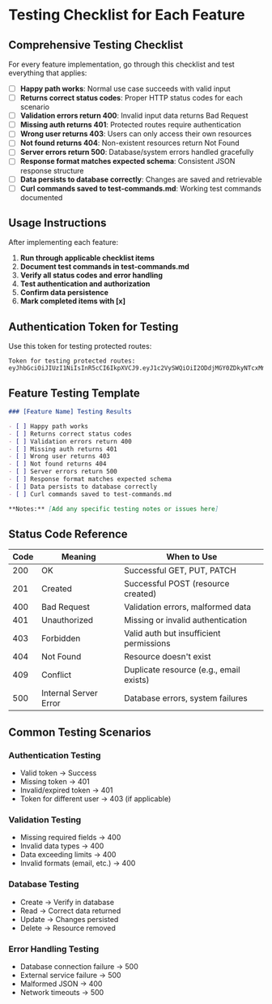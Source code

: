 # Testing Checklist for Each Feature

## Comprehensive Testing Checklist

For every feature implementation, go through this checklist and test everything that applies:

- [ ] **Happy path works**: Normal use case succeeds with valid input
- [ ] **Returns correct status codes**: Proper HTTP status codes for each scenario
- [ ] **Validation errors return 400**: Invalid input data returns Bad Request
- [ ] **Missing auth returns 401**: Protected routes require authentication
- [ ] **Wrong user returns 403**: Users can only access their own resources
- [ ] **Not found returns 404**: Non-existent resources return Not Found
- [ ] **Server errors return 500**: Database/system errors handled gracefully
- [ ] **Response format matches expected schema**: Consistent JSON response structure
- [ ] **Data persists to database correctly**: Changes are saved and retrievable
- [ ] **Curl commands saved to test-commands.md**: Working test commands documented

## Usage Instructions

After implementing each feature:

1. **Run through applicable checklist items**
2. **Document test commands in test-commands.md**
3. **Verify all status codes and error handling**
4. **Test authentication and authorization**
5. **Confirm data persistence**
6. **Mark completed items with [x]**

## Authentication Token for Testing

Use this token for testing protected routes:

```
Token for testing protected routes: eyJhbGciOiJIUzI1NiIsInR5cCI6IkpXVCJ9.eyJ1c2VySWQiOiI2ODdjMGY0ZDkyNTcxMmFlNmJiZDZmYmMiLCJlbWFpbCI6Im5ld3VzZXJAZXhhbXBsZS5jb20iLCJpYXQiOjE3NTI5NjA4NDUsImV4cCI6MTc1MzA0NzI0NX0.YCBrPrnyh9xoYwTwWrMSZvtwryMZiCDza_MXUJvxGVA
```

## Feature Testing Template

```markdown
### [Feature Name] Testing Results

- [ ] Happy path works
- [ ] Returns correct status codes  
- [ ] Validation errors return 400
- [ ] Missing auth returns 401
- [ ] Wrong user returns 403
- [ ] Not found returns 404
- [ ] Server errors return 500
- [ ] Response format matches expected schema
- [ ] Data persists to database correctly
- [ ] Curl commands saved to test-commands.md

**Notes:** [Add any specific testing notes or issues here]
```

## Status Code Reference

| Code | Meaning | When to Use |
|------|---------|-------------|
| 200 | OK | Successful GET, PUT, PATCH |
| 201 | Created | Successful POST (resource created) |
| 400 | Bad Request | Validation errors, malformed data |
| 401 | Unauthorized | Missing or invalid authentication |
| 403 | Forbidden | Valid auth but insufficient permissions |
| 404 | Not Found | Resource doesn't exist |
| 409 | Conflict | Duplicate resource (e.g., email exists) |
| 500 | Internal Server Error | Database errors, system failures |

## Common Testing Scenarios

### Authentication Testing
- Valid token → Success
- Missing token → 401
- Invalid/expired token → 401
- Token for different user → 403 (if applicable)

### Validation Testing
- Missing required fields → 400
- Invalid data types → 400
- Data exceeding limits → 400
- Invalid formats (email, etc.) → 400

### Database Testing
- Create → Verify in database
- Read → Correct data returned
- Update → Changes persisted
- Delete → Resource removed

### Error Handling Testing
- Database connection failure → 500
- External service failure → 500
- Malformed JSON → 400
- Network timeouts → 500 